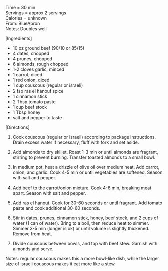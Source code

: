Time = 30 min \
Servings = approx 2 servings \
Calories = unknown\
From: BlueApron \
Notes: Doubles well

[Ingredients]
- 10 oz ground beef (90/10 or 85/15)
- 4 dates, chopped
- 4 prunes, chopped
- 6 almonds, rough chopped
- 1-2 cloves garlic, minced
- 1 carrot, diced
- 1 red onion, diced
- 1 cup couscous (regular or israeli)
- 2 tsp ras el hanout spice 
- 1 cinnamon stick
- 2 Tbsp tomato paste
- 1 cup beef stock
- 1 Tbsp honey
- salt and pepper to taste

[Directions]

1. Cook couscous (regular or Israeli) according to package instructions. Drain excess water if necessary, fluff with fork and set aside. 

2. Add almonds to dry skillet. Roast 1-3 min or until almonds are fragrant, stirring to prevent burning. Transfer toasted almonds to a small bowl. 

3. In medium pot, heat a drizzle of olive oil over medium heat. Add carrot, onion, and garlic. Cook 4-5 min or until vegetables are softened. Season with salt and pepper. 

4. Add beef to the carrot/onion mixture. Cook 4-6 min, breaking meat apart. Season with salt and pepper. 

5. Add ras el hanout. Cook for 30-60 seconds or until fragrant. Add tomato paste and cook additional 30-60 seconds. 

6. Stir in dates, prunes, cinnamon stick, honey, beef stock, and 2 cups of water (1 can of water). Bring to a boil, then reduce heat to simmer. Simmer 3-5 min (longer is ok) or until volume is slightly thickened. Remove from heat. 

7. Divide couscous between bowls, and top with beef stew. Garnish with almonds and serve. 

Notes: regular couscous makes this a more bowl-like dish, while the larger size of israeli couscous makes it eat more like a stew. 
